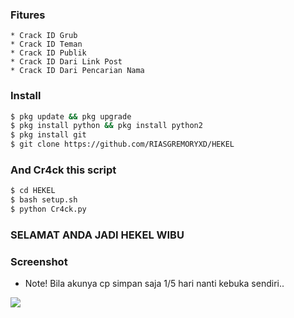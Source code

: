 
### Fitures
```
* Crack ID Grub
* Crack ID Teman
* Crack ID Publik
* Crack ID Dari Link Post
* Crack ID Dari Pencarian Nama
```
### Install
```bash
$ pkg update && pkg upgrade
$ pkg install python && pkg install python2
$ pkg install git
$ git clone https://github.com/RIASGREMORYXD/HEKEL
```
### And Cr4ck this script
```bash
$ cd HEKEL
$ bash setup.sh
$ python Cr4ck.py
```

### SELAMAT ANDA JADI HEKEL WIBU

### Screenshot
* Note! Bila akunya cp simpan saja 1/5 hari nanti kebuka sendiri..
<img src="https://github.com/RIASGREMORYXD/HEKEL/tree/main/img/IMG_120299_2891.png" />


